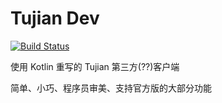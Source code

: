 # Tujian Dev

[![Build Status](https://travis-ci.org/gggxbbb/tujian_kotlin.svg?branch=master)](https://travis-ci.org/gggxbbb/tujian_kotlin)  

使用 Kotlin 重写的 Tujian 第三方(??)客户端  
  
  简单、小巧、程序员审美、支持官方版的大部分功能